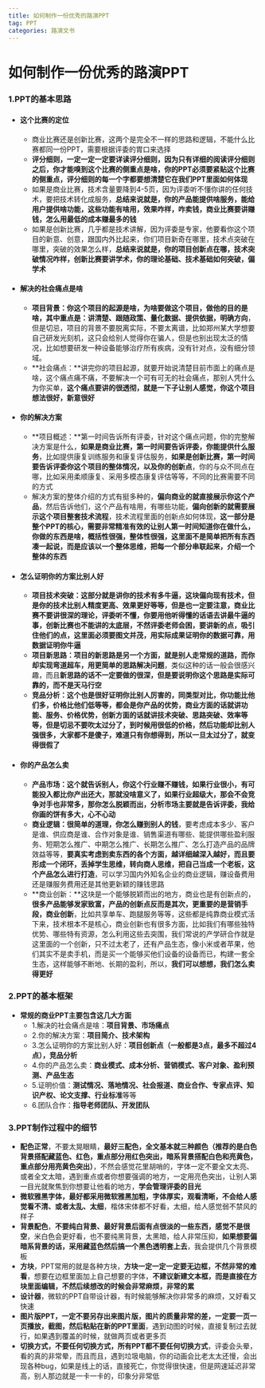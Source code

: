 ```yaml
---
title: 如何制作一份优秀的路演PPT
tag: PPT
categories: 路演文书
---
```


# 如何制作一份优秀的路演PPT

### 1.PPT的基本思路

- #### **这个比赛的定位**

  - 商业比赛还是创新比赛，这两个是完全不一样的思路和逻辑，不能什么比赛都同一份PPT，需要根据评委的胃口来选择
  - **评分细则，一定一定一定要详读评分细则，因为只有详细的阅读评分细则之后，你才能嗅到这个比赛的侧重点是啥，你的PPT必须要紧贴这个比赛的侧重点，评分细则的每一个字都要想清楚它在我们PPT里面如何体现**
  - 如果是商业比赛，技术含量要降到4-5页，因为评委听不懂你讲的任何技术，要把技术转化成服务，**总结来说就是，你的产品能提供啥服务，能给用户提供啥功能，这些功能有啥用，效果咋样，咋卖钱，商业比赛要讲赚钱，怎么用最低的成本赚最多的钱**
  - 如果是创新比赛，几乎都是技术讲解，因为评委是专家，他要看你这个项目的新意、创意，跟国内外比起来，你们项目新奇在哪里，技术点突破在哪里，突破的效果怎么样，**总结来说就是，你的项目创新点在哪，技术突破情况咋样，创新比赛要讲学术，你的理论基础、技术基础如何突破，偏学术**

- #### **解决的社会痛点是啥**

  - **项目背景：**你这个项目的起源是啥，为啥要做这个项目，做他的目的是啥，其中**重点是：讲清楚、跟随政策、量化数据、提供依据，明确方向**，但是切忌，项目的背景不要脱离实际，不要太离谱，比如郑州某大学想要自己研发光刻机，这只会给别人觉得你在骗人，但是也别出现太泛的情况，比如想要研发一种设备能够治疗所有疾病，没有针对点，没有细分领域。
  - **社会痛点：**讲完你的项目起源，就要开始说清楚目前市面上的痛点是啥，这个痛点痛不痛，不要解决一个可有可无的社会痛点，那别人凭什么为你买单，**这个痛点要讲的很透彻，就是一下子让别人感觉，你这个项目想法很好，新意很好**
- #### **你的解决方案**

  - **项目概述：**第一时间告诉所有评委，针对这个痛点问题，你的完整解决方案是什么，**如果是商业比赛，第一时间要告诉评委，你能提供什么服务**，比如提供康复训练服务和康复评估服务，**如果是创新比赛，第一时间要告诉评委你这个项目的整体情况，以及你的创新点**，你的与众不同点在哪，比如采用柔顺康复、采用多模态康复评估等等，不同的比赛需要不同的方式
  - 解决方案的整体介绍的方式有挺多种的，**偏向商业的就直接展示你这个产品**，然后告诉他们，这个产品有啥用，有哪些功能，**偏向创新的就需要展示这个项目整套技术流程**，技术流程里面的创新点如何体现，**这一部分是整个PPT的核心，需要非常精准有效的让别人第一时间知道你在做什么，你做的东西是啥，概括性很强，整体性很强，这里面不是简单把所有东西凑一起说，而是应该以一个整体思维，把每一个部分串联起来，介绍一个整体的东西**

- #### **怎么证明你的方案比别人好**

  - **项目技术突破：**这部分就是讲你的技术有多牛逼，这块偏向现有技术，但是你的技术比别人精度更高、效果更好等等，但是也一定要注意，**商业比赛不要讲很深的理论**，评委听不懂，你要用他听得懂的话语去讲最牛逼的事，**创新比赛也不能讲的太底层**，不然评委老师会困，要讲新的点，吸引住他们的点，这里面**必须要图文并茂，用实际成果证明你的数据可靠，用数据证明你牛逼**
  - **项目新思路：**项目的新思路是另一个方面，就是别人走常规的道路，而你却实现弯道超车，用**更简单的思路解决问题**，类似这种的话一般会很感兴趣，而且**新思路的话不一定要做的很深，但是要说明你这个思路是实际可靠的，而不是天马行空**
  - **竞品分析：**这个也是很好证明你比别人厉害的，同类型对比，你功能比他们多，价格比他们低等等，都会是你产品的优势，商业方面的话就讲功能、服务、价格优势，创新方面的话就讲技术突破、思路突破、效率等等，但是**切忌不要吹太过分了，到时候用很低的价格，然后功能却比别人强很多，大家都不是傻子，难道只有你想得到，所以一旦太过分了，就变得很假了**

- #### **你的产品怎么卖**

  - **产品市场：这个就告诉别人，你这个行业赚不赚钱，**如果行业很小，有可能投入都比你产出还大，那就没啥意义了，如果行业超级大，那会不会竞争对手也非常多，那你怎么脱颖而出，分析市场**主要就是告诉评委，我给你画的饼有多大，心不心动**
  - **商业逻辑：很简单的道理，你怎么赚到别人的钱**，要考虑成本多少、客户是谁、供应商是谁、合作对象是谁、销售渠道有哪些、能提供哪些盈利服务、短期怎么推广、中期怎么推广、长期怎么推广、怎么打造产品的品牌效益等等，**要真实考虑到卖东西的各个方面，越详细越深入越好，而且要形成一个闭环，丢掉学生思维，转向商人思维，把自己当成一个老板，这个产品怎么进行打造**，可以学习国内外知名企业的商业逻辑，赚设备费用还是赚服务费用还是其他更新颖的赚钱思路
  - **商业创新：**这块是一个能够脱颖而出的地方，商业也是有创新点的，**很多产品能够发家致富，产品的创新点反而是其次，更重要的是营销手段，商业创新**，比如共享单车、跑腿服务等等，这些都是纯靠商业模式活下来，技术根本不是核心，商业创新也有很多方面，比如我们有哪些独特优势、哪些特有资源，怎么利用这些去突围，我们常说的产学研合作就是这里面的一个创新，只不过太老了，还有产品生态，像小米或者苹果，他们其实不是卖手机，而是买一个能够买他们设备的设备而已，构建一套全生态，这样能够不断地、长期的盈利，所以，**我们可以想想，我们怎么卖得更好**

### 2.PPT的基本框架

- **常规的商业PPT主要包含这几大方面**
  - 1.解决的社会痛点是啥：**项目背景、市场痛点**
  - 2.你的解决方案：**项目简介、技术架构**
  - 3.怎么证明你的方案比别人好：**项目创新点（一般都是3点，最多不超过4点），竞品分析**
  - 4.你的产品怎么卖：**商业模式、成本分析、营销模式、客户对象、盈利预测、产品生态**
  - 5.证明价值：**测试情况、落地情况、社会报道、商业合作、专家点评、知识产权、论文支撑、行业标准**等等
  - 6.团队合作：**指导老师团队、开发团队**

### 3.PPT制作过程中的细节

- **配色正常**，不要太晃眼睛，**最好三配色，全文基本就三种颜色（推荐的是白色背景搭配藏蓝色、红色，重点部分用红色突出，暗系背景搭配白色和亮黄色，重点部分用亮黄色突出）**，不然会感觉花里胡哨的，字体一定不要全文太亮、或者全文太暗，遇到重点或者你想要强调的地方，一定用亮色突出，让别人第一目光就聚焦到你想要让他看的地方，**学会管理评委的目光**
- **微软雅黑字体，最好都采用微软雅黑加粗，字体厚实，观看清晰，不会给人感觉看不清、或者太乱、太细**，楷体宋体都不好看，太细，给人感觉弱不禁风的样子
- **背景配色**，**不要纯白背景、最好背景后面有点很淡的一些东西，感觉不是很空**，米白色会更好看，也不要纯黑背景，太黑暗，给人非常压抑，**如果想要偏暗系背景的话，采用藏蓝色然后搞一个黑色透明套上去**，我会提供几个背景模板
- **方块**，PPT常用的就是各种方块，**方块一定一定一定要无边框，不然非常的难看**，想要在边框里面加上自己想要的字体，**不建议新建文本框，而是直接在方块里面编辑，不然后续想改的时候会非常麻烦，非常的累**
- **设计器**，微软的PPT自带设计器，有时候能够解决你非常多的麻烦，又好看又快速
- **图片版PPT，一定不要另存出来图片版，图片的质量非常的差，一定要一页一页播放，截图，然后粘贴在新的PPT里面**，遇到动图的时候，直接复制过去就行，如果遇到覆盖的时候，就做两页或者更多页
- **切换方式，不要任何切换方式，所有PPT都不要任何切换方式**，评委会头晕，看的真的非常晕，而且而且，遇到垃圾电脑，你的动画会比老太太还慢，会出现各种bug，如果是线上的话，直接死亡，你觉得很快速，但是网速延迟非常高，别人那边就是一卡一卡的，印象分非常低